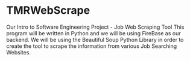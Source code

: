 # TMRWebScrape
Our Intro to Software Engineering Project - Job Web Scraping Tool
This program will be written in Python and we will be using FireBase as our backend.
We will be using the Beautiful Soup Python Library in order to create the tool to scrape the information from various Job Searching Websites.
